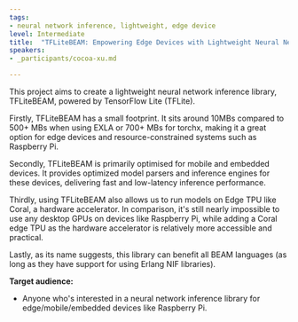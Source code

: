 ```yaml
---
tags:	
- neural network inference, lightweight, edge device
level: Intermediate
title: 	"TFLiteBEAM: Empowering Edge Devices with Lightweight Neural Network Inference Framework"
speakers:
- _participants/cocoa-xu.md

---
```

This project aims to create a lightweight neural network inference library, TFLiteBEAM, powered by TensorFlow Lite (TFLite).

Firstly, TFLiteBEAM has a small footprint. It sits around 10MBs compared to 500+ MBs when using EXLA or 700+ MBs for torchx, making it a great option for edge devices and resource-constrained systems such as Raspberry Pi.

Secondly, TFLiteBEAM is primarily optimised for mobile and embedded devices. It provides optimized model parsers and inference engines for these devices, delivering fast and low-latency inference performance.

Thirdly, using TFLiteBEAM also allows us to run models on Edge TPU like Coral, a hardware accelerator. In comparison, it's still nearly impossible to use any desktop GPUs on devices like Raspberry Pi, while adding a Coral edge TPU as the hardware accelerator is relatively more accessible and practical.

Lastly, as its name suggests, this library can benefit all BEAM languages (as long as they have support for using Erlang NIF libraries).

**Target audience:**
- Anyone who's interested in a neural network inference library for edge/mobile/embedded devices like Raspberry Pi.
